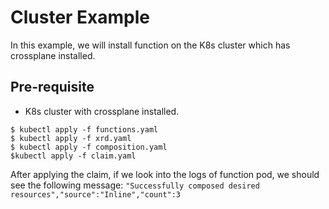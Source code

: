# Cluster Example

In this example, we will install function on the K8s cluster which has crossplane installed.

## Pre-requisite
* K8s cluster with crossplane installed.

```shell
$ kubectl apply -f functions.yaml
$ kubectl apply -f xrd.yaml
$ kubectl apply -f composition.yaml
$kubectl apply -f claim.yaml
```

After applying the claim, if we look into the logs of function pod, we should see the following message:
```"Successfully composed desired resources","source":"Inline","count":3```
